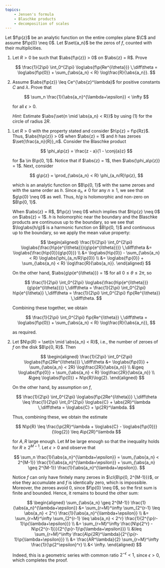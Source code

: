 ```yaml
---
topics:
    - Jensen's formula
    - Blaschke products
    - decomposition of scales
---
```


<problem>

Let $f\p{z}$ be an analytic function on the entire complex plane $\C$ and assume $f\p{0} \neq 0$. Let $\set{a_n}$ be the zeros of $f$, counted with their multiplicities.

1. Let $R > 0$ be such that $\abs{f\p{z}} > 0$ on $\abs{z} = R$. Prove

    $$
    \frac{1}{2\pi} \int_0^{2\pi} \log\abs{f\p{Re^{i\theta}}} \,\diff\theta
     = \log\abs{f\p{0}} + \sum_{\abs{a_n} < R} \log\frac{R}{\abs{a_n}}.
    $$

2. Assume $\abs{f\p{z}} \leq Ce^{\abs{z}^\lambda}$ for positive constants $C$ and $\lambda$. Prove that

    $$
    \sum_n \frac{1}{\abs{a_n}^{\lambda+\epsilon}} < \infty
    $$

    for all $\epsilon > 0$.

    _Hint:_ Estimate $\abs{\set{n \mid \abs{a_n} < R}}$ by using (1) for the circle of radius $2R$.

</problem>

<solution>

1. Let $R > 0$ with the property stated and consider $h\p{z} = f\p{Rz}$. Thus, $\abs{h\p{z}} > 0$ when $\abs{z} = 1$ and $h$ has zeroes $\set{\frac{a_n}{R}}_n$. Consider the Blaschke product

    $$
    \phi_a\p{z} = \frac{z - a}{1 - \conj{a}z}
    $$

    for $a \in B\p{0, 1}$. Notice that if $\abs{z} = 1$, then $\abs{\phi_a\p{z}} = 1$. Next, consider

    $$
    g\p{z} = \prod_{\abs{a_n} < R} \phi_{a_n/R}\p{z},
    $$

    which is an analytic function on $B\p{0, 1}$ with the same zeroes and with the same order as $h$. Since $a_n \neq 0$ for any $n \geq 1$, we see that $g\p{0} \neq 0$ as well. Thus, $h/g$ is holomorphic and non-zero on $B\p{0, 1}$.

    When $\abs{z} = R$, $f\p{z} \neq 0$ which implies that $h\p{z} \neq 0$ on $\abs{z} = 1$. $h$ is holomorphic near the boundary and the Blaschke products are continuous up to the boundary, so we see that $\log\abs{h/g}$ is a harmonic function on $B\p{0, 1}$ and continuous up to the boundary, so we apply the mean value property:

    $$
    \begin{aligned}
        \frac{1}{2\pi} \int_0^{2\pi} \log\abs{\frac{h\p{e^{i\theta}}}{g\p{e^{i\theta}}}} \,\diff\theta
            &= \log\abs{\frac{h\p{0}}{g\p{0}}} \\
            &= \log\abs{h\p{0}} - \sum_{\abs{a_n} < R} \log\abs{\phi_{a_n/R}\p{0}} \\
            &= \log\abs{f\p{0}} + \sum_{\abs{a_n} < R} \log\frac{R}{\abs{a_n}}.
    \end{aligned}
    $$

    On the other hand, $\abs{g\p{e^{i\theta}}} = 1$ for all $0 \leq \theta \leq 2\pi$, so

    $$
    \frac{1}{2\pi} \int_0^{2\pi} \log\abs{\frac{h\p{e^{i\theta}}}{g\p{e^{i\theta}}}} \,\diff\theta
        = \frac{1}{2\pi} \int_0^{2\pi} h\p{e^{i\theta}} \,\diff\theta
        = \frac{1}{2\pi} \int_0^{2\pi} f\p{Re^{i\theta}} \,\diff\theta.
    $$

    Combining these together, we obtain

    $$
    \frac{1}{2\pi} \int_0^{2\pi} f\p{Re^{i\theta}} \,\diff\theta
        = \log\abs{f\p{0}} + \sum_{\abs{a_n} < R} \log\frac{R}{\abs{a_n}},
    $$

    as required.

2. Let $N\p{R} = \set{n \mid \abs{a_n} < R}$, i.e., the number of zeroes of $f$ on the disk $B\p{0, R}$. Then

    $$
    \begin{aligned}
        \frac{1}{2\pi} \int_0^{2\pi} \log\abs{f\p{2Re^{i\theta}}} \,\diff\theta
            &= \log\abs{f\p{0}} + \sum_{\abs{a_n} < 2R} \log\frac{2R}{\abs{a_n}} \\
            &\geq \log\abs{f\p{0}} + \sum_{\abs{a_n} < R} \log\frac{2R}{\abs{a_n}} \\
            &\geq \log\abs{f\p{0}} + N\p{R}\log{2}.
    \end{aligned}
    $$

    On the other hand, by assumption on $f$,

    $$
    \frac{1}{2\pi} \int_0^{2\pi} \log\abs{f\p{2Re^{i\theta}}} \,\diff\theta
        \leq \frac{1}{2\pi} \int_0^{2\pi} \log\abs{C} + \abs{2R}^\lambda \,\diff\theta
        = \log\abs{C} + \p{2R}^\lambda.
    $$

    Thus, combining these, we obtain the estimate

    $$
    N\p{R}
        \leq \frac{\p{2R}^\lambda + \log\abs{C} - \log\abs{f\p{0}}}{\log{2}}
        \leq A\p{2R}^\lambda
    $$

    for $A, R$ large enough. Let $M$ be large enough so that the inequality holds for $R \geq 2^{M-1}$. Let $\epsilon > 0$ and observe that

    $$
    \sum_n \frac{1}{\abs{a_n}^{\lambda+\epsilon}}
        = \sum_{\abs{a_n} < 2^{M-1}} \frac{1}{\abs{a_n}^{\lambda+\epsilon}} + \sum_{\abs{a_n} \geq 2^{M-1}} \frac{1}{\abs{a_n}^{\lambda+\epsilon}}.
    $$

    Notice $f$ can only have finitely many zeroes in $\cl{B\p{0, 2^{M-1}}}$, or else they accumulate and $f$ is identically zero, which is impossible. Moreover, the zeroes avoid $0$, since $f\p{0} \neq 0$, so the first sum is finite and bounded. Hence, it remains to bound the other sum:

    $$
    \begin{aligned}
        \sum_{\abs{a_n} \geq 2^{M-1}} \frac{1}{\abs{a_n}^{\lambda+\epsilon}}
            &= \sum_{r=M}^\infty \sum_{2^{r-1} \leq \abs{a_n} < 2^r} \frac{1}{\abs{a_n}^{\lambda+\epsilon}} \\
            &= \sum_{r=M}^\infty \sum_{2^{r-1} \leq \abs{a_n} < 2^r} \frac{1}{2^{\p{r-1}\p{\lambda+\epsilon}}} \\
            &= \sum_{r=M}^\infty \frac{N\p{2^r} - N\p{2^{r-1}}}{2^{\p{r-1}\p{\lambda+\epsilon}}} \\
            &\leq \sum_{r=M}^\infty \frac{A\p{2R}^\lambda}{2^{\p{r-1}\p{\lambda+\epsilon}}} \\
            &= \frac{AR^\lambda}{2} \sum_{r=M}^\infty \frac{1}{\p{2^\epsilon}^r} \\
            &< \infty.
    \end{aligned}
    $$

    Indeed, this is a geometric series with common ratio $2^{-\epsilon} < 1$, since $\epsilon > 0$, which completes the proof.

</solution>
